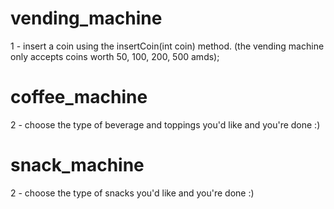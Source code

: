 # vending_machine
1 - insert a coin using the insertCoin(int coin) method. (the vending machine only accepts
    coins worth 50, 100, 200, 500 amds);

# coffee_machine
2 - choose the type of beverage and toppings you'd like
and you're done :)

# snack_machine
2 - choose the type of snacks you'd like
and you're done :)